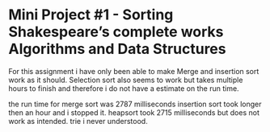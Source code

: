 # Mini Project #1 - Sorting Shakespeare’s complete works Algorithms and Data Structures

For this assignment i have only been able to make Merge and insertion sort work as it should. Selection sort also seems to work but takes multiple hours to finish and therefore i do not have a estimate on the run time.

the run time for merge sort was 2787 milliseconds 
insertion sort took longer then an hour and i stopped it.
heapsort took 2715 milliseconds but does not work as intended. 
trie i never understood.
